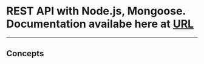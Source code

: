 <h1>REST API with Node.js, Mongoose. Documentation availabe here at <a href="https://backend-airbnb-clone.vercel.app/api-docs/"> URL </a></h1>
<hr/>
<h2>Concepts</h2>
